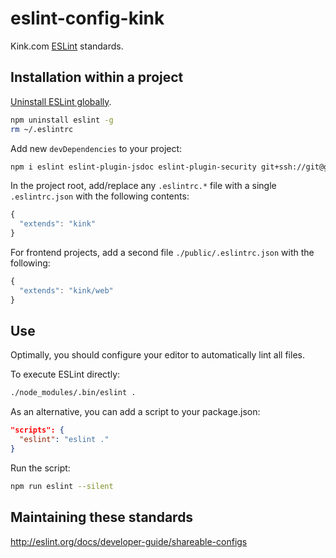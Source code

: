 # eslint-config-kink

Kink.com [ESLint](http://eslint.org/) standards.

## Installation within a project

[Uninstall ESLint globally](https://github.com/eslint/eslint/issues/1877).

```bash
npm uninstall eslint -g
rm ~/.eslintrc
```

Add new `devDependencies` to your project:

```bash
npm i eslint eslint-plugin-jsdoc eslint-plugin-security git+ssh://git@github.com/Kink-Com/eslint-config-kink -D
```

In the project root, add/replace any `.eslintrc.*` file with a single `.eslintrc.json` with the following contents:

```javascript
{
  "extends": "kink"
}
```

For frontend projects, add a second file `./public/.eslintrc.json` with the following:

```javascript
{
  "extends": "kink/web"
}
```

## Use

Optimally, you should configure your editor to automatically lint all files.

To execute ESLint directly:

```bash
./node_modules/.bin/eslint .
```

As an alternative, you can add a script to your package.json:

```json
"scripts": {
  "eslint": "eslint ."
}
```

Run the script:

```bash
npm run eslint --silent
```

## Maintaining these standards

http://eslint.org/docs/developer-guide/shareable-configs
